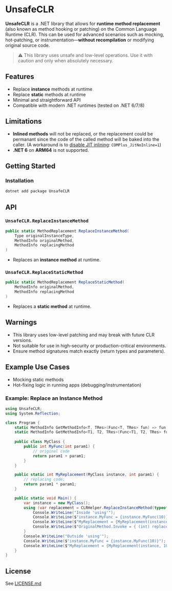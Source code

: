 # UnsafeCLR

**UnsafeCLR** is a .NET library that allows for **runtime method replacement** (also known as method hooking or patching) on the Common Language Runtime (CLR). This can be used for advanced scenarios such as mocking, hot-patching, or instrumentation—**without recompilation** or modifying original source code.

> ⚠️ This library uses unsafe and low-level operations. Use it with caution and only when absolutely necessary.


## Features

- Replace **instance** methods at runtime
- Replace **static** methods at runtime
- Minimal and straightforward API
- Compatible with modern .NET runtimes (tested on .NET 6/7/8)


## Limitations

- **Inlined methods** will not be replaced, or the replacement could be permanant since the
code of the called method will be baked into the caller. (A workaround is to [disable JIT inlining](https://github.com/steveharter/dotnet_coreclr/blob/master/Documentation/building/viewing-jit-dumps.md#setting-configuration-variables): `COMPlus_JitNoInline=1`)
- **.NET 6** on **ARM64** is not supported.


## Getting Started

### Installation

```bash
dotnet add package UnsafeCLR
```


## API

### `UnsafeCLR.ReplaceInstanceMethod`

```csharp
public static MethodReplacement ReplaceInstanceMethod(
    Type originalInstanceType,
    MethodInfo originalMethod,
    MethodInfo replacingMethod
)
```

- Replaces an **instance method** at runtime.

### `UnsafeCLR.ReplaceStaticMethod`

```csharp
public static MethodReplacement ReplaceStaticMethod(
    MethodInfo originalMethod,
    MethodInfo replacingMethod
)
```

- Replaces a **static method** at runtime.


## Warnings

- This library uses low-level patching and may break with future CLR versions.
- Not suitable for use in high-security or production-critical environments.
- Ensure method signatures match exactly (return types and parameters).


## Example Use Cases

- Mocking static methods
- Hot-fixing logic in running apps (debugging/instrumentation)


### Example: Replace an Instance Method

```csharp
using UnsafeCLR;
using System.Reflection;

class Program {
    static MethodInfo GetMethodInfo<T, TRes>(Func<T, TRes> fun) => fun.Method;
    static MethodInfo GetMethodInfo<T1, T2, TRes>(Func<T1, T2, TRes> fun) => fun.Method;
    
    public class MyClass {
        public int MyFunc(int param1) {
            // original code
            return param1 + param1;
        }
    }

    public static int MyReplacement(MyClass instance, int param1) {
        // replacing code;
        return param1 * param1;
    }

    public static void Main() {
        var instance = new MyClass();
        using (var replacement = CLRHelper.ReplaceInstanceMethod(typeof(MyClass), GetMethodInfo<int, int>(instance.MyFunc), GetMethodInfo<MyClass, int, int>(MyReplacement))) {
            Console.WriteLine("Inside 'using'");
            Console.WriteLine($"instance.MyFunc = {instance.MyFunc(10)}");
            Console.WriteLine($"MyReplacement = {MyReplacement(instance, 10)}");
            Console.WriteLine($"OriginalMethod.Invoke = { (int) replacement.OriginalMethod.Invoke(null, new object[] { instance, 10 }) }");
        }
        Console.WriteLine("Outside 'using'");
        Console.WriteLine($"instance.MyFunc = {instance.MyFunc(10)}");
        Console.WriteLine($"MyReplacement = {MyReplacement(instance, 10)}");
    }
}
```


## License

See [LICENSE.md](LICENSE.md)

